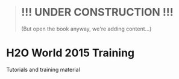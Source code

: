 > # !!! UNDER CONSTRUCTION !!!
> (But open the book anyway, we're adding content...)



# H2O World 2015 Training 

Tutorials and training material
